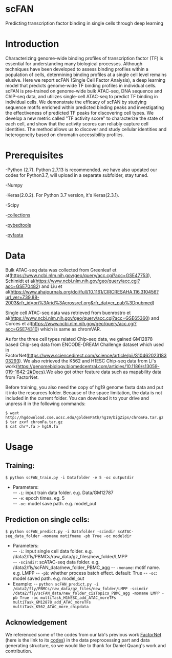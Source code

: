 
# scFAN

Predicting transcription factor binding in single cells through deep learning

# Introduction

Characterizing genome-wide binding profiles of transcription factor (TF) is essential for understanding many biological processes. Although techniques have been developed to assess binding profiles within a population of cells, determining binding profiles at a single cell level remains elusive. Here we report scFAN (Single Cell Factor Analysis), a deep learning model that predicts genome-wide TF binding profiles in individual cells. scFAN is pre-trained on genome-wide bulk ATAC-seq, DNA sequence and ChIP-seq data, and utilizes single-cell ATAC-seq to predict TF binding in individual cells. We demonstrate the efficacy of scFAN by studying sequence motifs enriched within predicted binding peaks and investigating the effectiveness of predicted TF peaks for discovering cell types. We develop a new metric called "TF activity score" to characterize the state of each cell, and show that the activity scores can reliably capture cell identities. The method allows us to discover and study cellular identities and heterogeneity based on chromatin accessibility profiles.

# Prerequisites

-Python (2.7). Python 2.7.13 is recommended. we have also updated our codes for Python3.7, will upload in a separate subfolder, stay tuned. 

-Numpy

-Keras(2.0.2). For Python 3.7 version, it's Keras(2.3.1).

-Scipy

-[collections](https://docs.python.org/2.7/library/collections.html#)

-[pybedtools](https://daler.github.io/pybedtools/main.html)

-[pyfasta](https://pypi.org/project/pyfasta/)

# Data

Bulk ATAC-seq data was collected from Greenleaf et at(https://www.ncbi.nlm.nih.gov/geo/query/acc.cgi?acc=GSE47753), Schimidt et al(https://www.ncbi.nlm.nih.gov/geo/query/acc.cgi?acc=GSE70482) and Liu et al(https://www.ahajournals.org/doi/full/10.1161/CIRCRESAHA.116.310456?url_ver=Z39.88-2003&rfr_id=ori%3Arid%3Acrossref.org&rfr_dat=cr_pub%3Dpubmed)

Single cell ATAC-seq data was retrieved from buenrostro et al(https://www.ncbi.nlm.nih.gov/geo/query/acc.cgi?acc=GSE65360) and Corces et al(https://www.ncbi.nlm.nih.gov/geo/query/acc.cgi?acc=GSE74310) which is same as chromVAR.

As for the three cell types related Chip-seq data, we gained GM12878 based Chip-seq data from ENCODE-DREAM Challenge dataset which used in FactorNet(https://www.sciencedirect.com/science/article/pii/S1046202318303293). We also retrieved the K562 and H1ESC Chip-seq data from Li's work(https://genomebiology.biomedcentral.com/articles/10.1186/s13059-019-1642-2#Decs).We also got other feature data such as mapability data from FactorNet.

Before training, you also need the copy of hg19 genome fasta data and put it into the resources folder. Because of the space limitation, the data is not included in the current folder. You can download it to your drive and unpress it in the following commands:  
 <pre><code>$ wget http://hgdownload.cse.ucsc.edu/goldenPath/hg19/bigZips/chromFa.tar.gz 
$ tar zxvf chromFa.tar.gz   
$ cat chr*.fa > hg19.fa 
</code></pre>
# Usage

## Training:
<pre><code>$ python scFAN_train.py -i Datafolder -e 5 -oc outputdir
</code></pre>
* Parameters:  
\-- `-i`: input train data folder. e.g. Data/GM12787  
\-- `-e`: epoch times. eg. 5  
\-- `-oc`: model save path. e.g. model_out  
## Prediction on single cells:
<pre><code>$ python scFAN_predict.py -i Datafolder -scindir scATAC-seq_data_folder -moname motifname -pb True -oc modeldir
</code></pre>
* Parameters:  
\-- `-i`: input single cell data folder. e.g. /data2/fly/PBMCs/raw_data/gz_files/new_folder/LMPP  
\-- `-scindir`: scATAC-seq data folder. e.g. /data2/fly/scFAN_data/new_folder_PBMC_agg
\-- `-moname`: motif name. e.g. LMPP
\-- `-pb`: whether process batch effect. default: True
\-- `-oc`: model saved path. e.g. model_out
* Example:
\-- `python scFAN_predict.py -i /data2/fly/PBMCs/raw_data/gz_files/new_folder/LMPP -scindir /data2/fly/scFAN_data/new_folder_cisTopics_PBMC_agg -moname LMPP -pb True -oc multiTask_H1hESC_add_ATAC_moreTFs multiTask_GM12878_add_ATAC_moreTFs multiTask_K562_ATAC_more_chipdata`

## Acknowledgement
We referenced some of the codes from our lab's previous work [FactorNet](https://www.sciencedirect.com/science/article/pii/S1046202318303293) (here is the link to its [codes](https://github.com/uci-cbcl/FactorNet)) in the data preprocessing part and data generating structure, so we would like to thank for Daniel Quang's work and contribution. 
